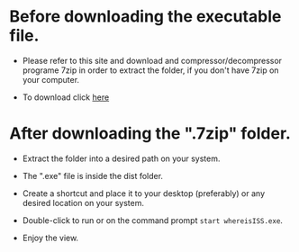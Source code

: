 # Before downloading the executable file.
  
  - Please refer to this site and download and compressor/decompressor programe 7zip in order to extract the folder, if you don't have 7zip on your computer.
  
  - To download click [here](https://www.7-zip.org/download.html)
  
# After downloading the ".7zip" folder.
  
  - Extract the folder into a desired path on your system.
  
  - The ".exe" file is inside the dist folder.
  
  - Create a shortcut and place it to your desktop (preferably) or any desired location on your system.
  
  - Double-click to run or on the command prompt ```start whereisISS.exe```.
  
  - Enjoy the view.
